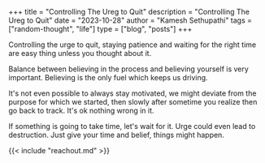 +++ 
title = "Controlling The Ureg to Quit"
description = "Controlling The Ureg to Quit"
date = "2023-10-28"
author = "Kamesh Sethupathi"
tags = ["random-thought", "life"]
type = ["blog", "posts"]
+++

Controlling the urge to quit, staying patience and waiting for the right time are easy thing unless you thought about it. 

Balance between believing in the process and believing yourself is very important. Believing is the only fuel which keeps us driving.

It's not even possible to always stay motivated, we might deviate from the purpose for which we started, then slowly after sometime you realize then go back to track. It's ok nothing wrong in it.

If something is going to take time, let's wait for it. Urge could even lead to destruction. Just give your time and belief, things might happen.


{{< include "reachout.md" >}}